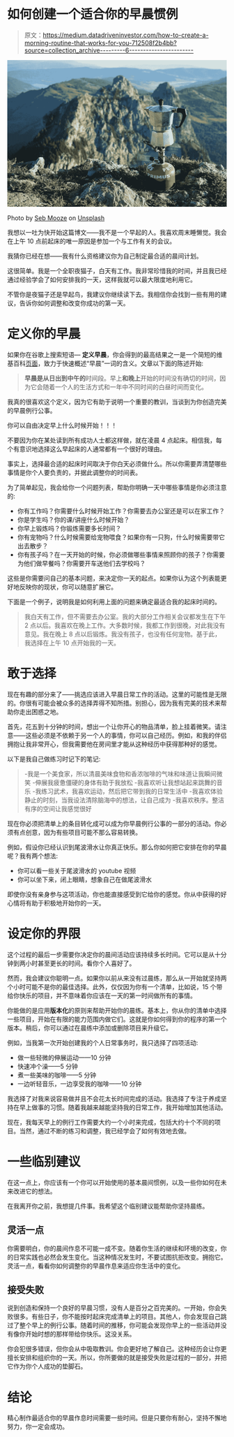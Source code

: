 # 如何创建一个适合你的早晨惯例

> 原文：<https://medium.datadriveninvestor.com/how-to-create-a-morning-routine-that-works-for-you-712508f2b4bb?source=collection_archive---------6----------------------->

![](img/890f7fae913f278522c15bee9d24ba9c.png)

Photo by [Seb Mooze](https://unsplash.com/@mrcalvert?utm_source=unsplash&utm_medium=referral&utm_content=creditCopyText) on [Unsplash](https://unsplash.com/s/photos/sunrise-routine?utm_source=unsplash&utm_medium=referral&utm_content=creditCopyText)

我想以一吐为快开始这篇博文——我不是一个早起的人。我喜欢周末睡懒觉。我会在上午 10 点前起床的唯一原因是参加一个与工作有关的会议。

我猜你已经在想——我有什么资格建议你为自己制定最合适的晨间计划。

这很简单。我是一个全职夜猫子，白天有工作。我非常珍惜我的时间，并且我已经通过经验学会了如何安排我的一天，这样我就可以最大限度地利用它。

不管你是夜猫子还是早起鸟，我建议你继续读下去。我相信你会找到一些有用的建议，告诉你如何调整和改变你成功的第一天。

# 定义你的早晨

如果你在谷歌上搜索短语— **定义早晨**，你会得到的最高结果之一是一个简短的维基百科[页面](https://en.wikipedia.org/wiki/Morning)，致力于快速概述“早晨”一词的含义。文章以下面的陈述开始:

> **早晨是从日出到中午的**时间段。早上**和晚上**开始的时间没有确切的时间，因为它会随着一个人的生活方式和一年中不同时间的白昼时间而变化。

我真的很喜欢这个定义，因为它有助于说明一个重要的教训，当谈到为你创造完美的早晨例行公事。

你可以自由决定早上什么时候开始！！！

不要因为你在某处读到所有成功人士都这样做，就在凌晨 4 点起床。相信我，每个有意识地选择这么早起床的人通常都有一个很好的理由。

事实上，选择最合适的起床时间取决于你白天必须做什么。所以你需要弄清楚哪些事情是你个人要负责的，并据此调整你的时间表。

为了简单起见，我会给你一个问题列表，帮助你明确一天中哪些事情是你必须注意的:

*   你有工作吗？你需要什么时候开始工作？你需要去办公室还是可以在家工作？
*   你是学生吗？你的课/讲座什么时候开始？
*   你早上锻炼吗？你锻炼需要多长时间？
*   你有宠物吗？什么时候需要给宠物喂食？如果你有一只狗，什么时候需要带它出去散步？
*   你有孩子吗？在一天开始的时候，你必须做哪些事情来照顾你的孩子？你需要为他们做早餐吗？你需要开车送他们去学校吗？

这些是你需要问自己的基本问题，来决定你一天的起点。如果你认为这个列表能更好地反映你的现状，你可以随意扩展它。

下面是一个例子，说明我是如何利用上面的问题来确定最适合我的起床时间的。

> 我白天有工作，但不需要去办公室。我的大部分工作相关会议都发生在下午 2 点以后。我喜欢在晚上工作。大多数时候，我都工作到很晚，对此我没有意见。我在晚上 8 点以后锻炼。我没有孩子，也没有任何宠物。基于此，我选择在上午 10 点开始我的一天。

# 敢于选择

现在有趣的部分来了——挑选应该进入早晨日常工作的活动。这里的可能性是无限的。你很有可能会被众多的选择弄得不知所措。别担心，因为我有完美的技术来帮助你走出困惑之地。

首先，花五到十分钟的时间，想出一个让你开心的物品清单，脸上挂着微笑。请注意——这些必须是不依赖于另一个人的事情，你可以自己经历。例如，和我的伴侣拥抱让我非常开心，但我需要他在房间里才能从这种经历中获得那种好的感觉。

以下是我自己做练习时记下的笔记:

> -我是一个美食家，所以清晨美味食物和香浓咖啡的气味和味道让我瞬间微笑
> -伸展我疲惫僵硬的身体有助于我放松
> -我喜欢听让我想站起来跳舞的音乐
> -我练习武术，我喜欢运动，然后把它带到我的日常生活中
> -我喜欢体验静止的时刻，当我设法清除脑海中的想法，让自己成为
> -我喜欢秩序。整洁有序的空间让我感觉很好

现在你必须把清单上的条目转化成可以成为你早晨例行公事的一部分的活动。你必须有点创意，因为有些项目可能不那么容易转换。

例如，假设你已经认识到尾波滑水让你真正快乐。那么你如何把它安排在你的早晨呢？我有两个想法:

*   你可以看一些关于尾波滑水的 youtube 视频
*   你可以坐下来，闭上眼睛，想象自己在做尾波滑水

即使你没有亲身参与这项活动，你也能直接感受到它给你的感觉。你从中获得的好心情将有助于积极地开始你的一天。

# 设定你的界限

这个过程的最后一步需要你决定你的晨间活动应该持续多长时间。它可以是从十分钟到两小时甚至更长的时间。看你个人喜好了。

然而，我会建议你聪明一点。如果你以前从来没有过晨练，那么从一开始就坚持两个小时可能不是你的最佳选择。此外，仅仅因为你有一个清单，比如说，15 个带给你快乐的项目，并不意味着你应该在一天的第一时间做所有的事情。

你能做的是应用**版本化**的原则来帮助开始你的晨练。基本上，你从你的清单中选择一些项目，开始在有限的能力范围内做它们。这就是你如何得到你的程序的第一个版本。稍后，你可以通过在晨练中添加或删除项目来升级它。

例如，当我第一次开始创建我的个人日常事务时，我只选择了四项活动:

*   做一些轻微的伸展运动——10 分钟
*   快速冲个澡——5 分钟
*   煮一些美味的咖啡——5 分钟
*   一边听轻音乐，一边享受我的咖啡——10 分钟

我选择了对我来说容易做并且不会花太长时间完成的活动。我选择了专注于养成坚持在早上做事的习惯。随着我越来越能坚持我的日常工作，我开始增加其他活动。

现在，我每天早上的例行工作需要大约一个小时来完成，包括大约十个不同的项目。当然，通过不断的练习和调整，我已经学会了如何有效地去做。

# 一些临别建议

在这一点上，你应该有一个你可以开始使用的基本晨间惯例，以及一些你如何在未来改进它的想法。

在我离开你之前，我想提几件事。我希望这个临别建议能帮助你坚持晨练。

## 灵活一点

你需要明白，你的晨间作息不可能一成不变。随着你生活的继续和环境的改变，你的日常实践也必然会发生变化。当这种情况发生时，不要试图抗拒改变。拥抱它。灵活一点，看看你如何调整你的早晨作息来适应你生活中的变化。

## 接受失败

说到创造和保持一个良好的早晨习惯，没有人是百分之百完美的。一开始，你会失败很多。有些日子，你不能按时起床完成清单上的项目。其他人，你会发现自己跳过了整个早上的例行公事。随着时间的推移，你可能会发现你早上的一些活动并没有像你开始时想的那样带给你快乐。这没关系。

你会犯很多错误，但你会从中吸取教训。你会更好地了解自己。这种经历会让你更擅长安排和组织你的一天。所以，你所要做的就是接受失败是过程的一部分，并把它作为你个人成功的垫脚石。

# 结论

精心制作最适合你的早晨作息时间需要一些时间。但是只要你有耐心，坚持不懈地努力，你一定会成功。